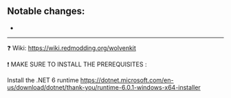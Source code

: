 ## Notable changes:
- 
------------------

:question: Wiki: https://wiki.redmodding.org/wolvenkit

❗  MAKE SURE TO INSTALL THE PREREQUISITES : 

Install the .NET 6 runtime
https://dotnet.microsoft.com/en-us/download/dotnet/thank-you/runtime-6.0.1-windows-x64-installer